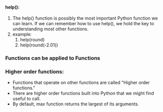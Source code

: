 #### help():
1. The help() function is possibly the most important Python function we can learn. If we can remember how to use help(), we hold the key to understanding most other functions.
2. example: 
   1. help(round)
   2. help(round(-2.01))
   
### Functions can be applied to Functions
### Higher order functions:
* Functions that operate on other functions are called "Higher order functions."
* There are higher order functions built into Python that we might find useful to call.
* By default, max function returns the largest of its arguments.